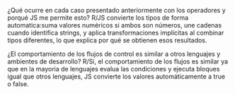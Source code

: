 ¿Qué ocurre en cada caso presentado anteriormente con los operadores y porqué JS me permite esto?
R/JS convierte los tipos de forma automatica:suma valores numéricos si ambos son números, une cadenas cuando identifica strings, y aplica transformaciones implícitas al combinar tipos diferentes, lo que explica por qué se obtienen esos resultados.

¿El comportamiento de los flujos de control es similar a otros lenguajes y ambientes de desarrollo?
R/Si, el comportamiento de los flujos es similar ya que en la mayoria de lenguajes evalua las condiciones y ejecuta bloques igual que otros lenguajes, JS convierte los valores automáticamente a true o false.
